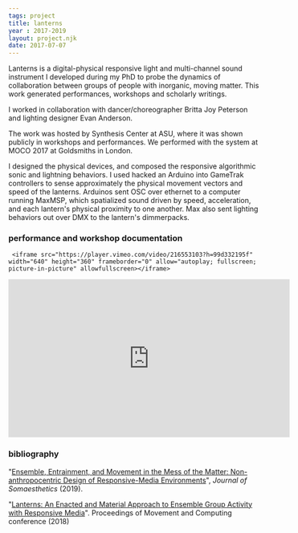 ```yaml
---
tags: project
title: lanterns
year : 2017-2019
layout: project.njk
date: 2017-07-07
---
```


Lanterns is a digital-physical responsive light and multi-channel sound instrument I developed during my PhD to probe the dynamics of collaboration between groups of people with inorganic, moving matter. This work generated performances, workshops and scholarly writings.

I worked in collaboration with dancer/choreographer Britta Joy Peterson and lighting designer Evan Anderson.

The work was hosted by Synthesis Center at ASU, where it was shown publicly in workshops and performances. We performed with the system at MOCO 2017 at Goldsmiths in London.

I designed the physical devices, and composed the responsive algorithmic sonic and lightning behaviors. I used hacked an Arduino into GameTrak controllers to sense approximately the physical movement vectors and speed of the lanterns. Arduinos sent OSC over ethernet to a computer running MaxMSP, which spatialized sound driven by speed, acceleration, and each lantern's physical proximity to one another. Max also sent lighting behaviors out over DMX to the lantern's dimmerpacks.

### performance and workshop documentation

     <iframe src="https://player.vimeo.com/video/216553103?h=99d332195f" width="640" height="360" frameborder="0" allow="autoplay; fullscreen; picture-in-picture" allowfullscreen></iframe>

<iframe width="560" height="315" src="https://www.youtube.com/embed/Evm1z-Kjllg" title="YouTube video player" frameborder="0" allow="accelerometer; autoplay; clipboard-write; encrypted-media; gyroscope; picture-in-picture" allowfullscreen></iframe>

### bibliography

"[Ensemble, Entrainment, and Movement in the Mess of the Matter: Non-anthropocentric Design of Responsive-Media Environments](/assets/pdf/mess-of-the-matter.pdf)", _Journal of Somaesthetics_ (2019).

"[Lanterns: An Enacted and Material Approach to Ensemble Group Activity with Responsive Media](/assets/pdf/ensemble.pdf)". Proceedings of Movement and Computing conference (2018)
